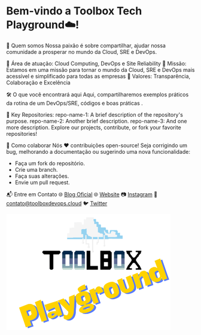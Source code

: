 # Bem-vindo a Toolbox Tech Playground☁️!

🌟 Quem somos
Nossa paixão é sobre compartilhar, ajudar nossa comunidade a prosperar no mundo da Cloud, SRE e DevOps. 

🔹 Área de atuação: Cloud Computing, DevOps e Site Reliability
🔹 Missão: Estamos em uma missão para tornar o mundo da Cloud, SRE e DevOps mais acessível e simplificado para todas as empresas
🔹 Valores: Transparência, Colaboração e Excelência

🛠️ O que você encontrará aqui
Aqui, compartilharemos exemplos práticos da rotina de um DevOps/SRE, códigos e boas práticas .

📂 Key Repositories:
repo-name-1: A brief description of the repository's purpose.
repo-name-2: Another brief description.
repo-name-3: And one more description.
Explore our projects, contribute, or fork your favorite repositories!

🤝 Como colaborar
Nós ❤️ contribuições open-source! Seja corrigindo um bug, melhorando a documentação ou sugerindo uma nova funcionalidade:

- Faça um fork do repositório.
- Crie uma branch.
- Faça suas alterações.
- Envie um pull request.


📬 Entre em Contato
🌐 [Blog Oficial](https://blog.toolboxdevops.cloud/)
🌐 [Website](https://tbxtech.com.br/)
📷 [Instagram](https://www.instagram.com/toolboxtechnology/)
📧 contato@toolboxdevops.cloud
🐦 [Twitter](https://x.com/toolboxtech_)


![ToolboxDevOps](https://github.com/toolbox-playground/.github/blob/main/profile/readme-avatar.png)
